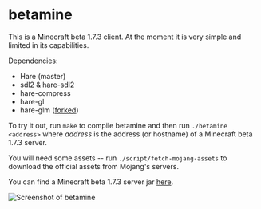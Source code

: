 # betamine

This is a Minecraft beta 1.7.3 client. At the moment it is very simple and
limited in its capabilities.

Dependencies:

* Hare (master)
* sdl2 & hare-sdl2
* hare-compress
* hare-gl
* hare-glm ([forked](https://git.sr.ht/~sircmpwn/hare-glm))

To try it out, run `make` to compile betamine and then run `./betamine <address>`
where _address_ is the address (or hostname) of a Minecraft beta 1.7.3 server.

You will need some assets -- run `./script/fetch-mojang-assets` to download the
official assets from Mojang's servers.

You can find a Minecraft beta 1.7.3 server jar
[here](https://files.betacraft.uk/server-archive/beta/b1.7.3.jar).

![Screenshot of betamine](https://redacted.moe/f/6a5160eb.png)

